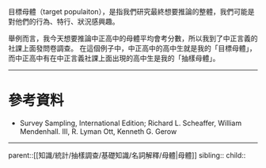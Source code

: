 目標母體（target populaiton），是指我們研究最終想要推論的整體，我們可能是對他們的行為、特行、狀況感興趣。

舉例而言，我今天想要推論中正高中的母體平均會考分數，所以我到了中正言義的社課上面發問卷調查。
在這個例子中，中正高中的高中生就是我的「目標母體」，而中正高中有在中正言義社課上面出現的高中生是我的「抽樣母體」。
- - -
# 參考資料
- Survey Sampling, International Edition; Richard L. Scheaffer, William Mendenhall. III, R. Lyman Ott, Kenneth G. Gerow
- - -
parent::[[知識/統計/抽樣調查/基礎知識/名詞解釋/母體|母體]]
sibling::
child::